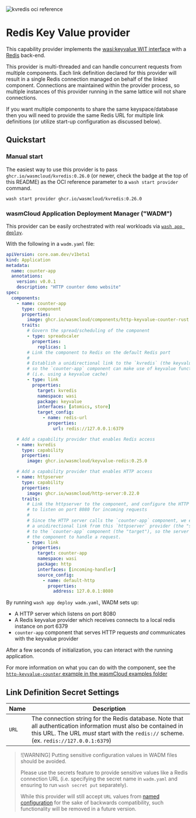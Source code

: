 <img alt='kvredis oci reference' src='https://img.shields.io/endpoint?url=https%3A%2F%2Fwasmcloud-ocireferences.cosmonic.app%2Fkvredis' />

# Redis Key Value provider

This capability provider implements the [wasi:keyvalue WIT interface](https://github.com/WebAssembly/wasi-keyvalue) with a [Redis][redis] back-end.

This provider is multi-threaded and can handle concurrent requests from multiple components. Each link definition declared for this provider will result in a single Redis connection managed on behalf of the linked component. Connections are maintained within the provider process, so multiple instances of this provider running in the same lattice will not share connections.

If you want multiple components to share the same keyspace/database then you will need to provide the same Redis URL for multiple link definitions (or utilize start-up configuration as discussed below).

[redis]: https://redis.io/docs/latest

## Quickstart

### Manual start

The easiest way to use this provider is to pass `ghcr.io/wasmcloud/kvredis:0.26.0` (or newer, check the badge at the top of this README) as the OCI reference parameter to a `wash start provider` command.

```console
wash start provider ghcr.io/wasmcloud/kvredis:0.26.0
```

### wasmCloud Application Deployment Manager ("WADM")

This provider can be easily orchestrated with real workloads via [`wash app deploy`][wasmcloud-docs-wash-app-deploy].

With the following in a `wadm.yaml` file:

```yaml
apiVersion: core.oam.dev/v1beta1
kind: Application
metadata:
  name: counter-app
  annotations:
    version: v0.0.1
    description: "HTTP counter demo website"
spec:
  components:
    - name: counter-app
      type: component
      properties:
        image: ghcr.io/wasmcloud/components/http-keyvalue-counter-rust:0.1.0
      traits:
        # Govern the spread/scheduling of the component
        - type: spreadscaler
          properties:
            replicas: 1
        # Link the component to Redis on the default Redis port
        #
        # Establish a unidirectional link to the `kvredis` (the keyvalue capability provider),
        # so the `counter-app` component can make use of keyvalue functionality provided by the Redis
        # (i.e. using a keyvalue cache)
        - type: link
          properties:
            target: kvredis
            namespace: wasi
            package: keyvalue
            interfaces: [atomics, store]
            target_config:
              - name: redis-url
                properties:
                  url: redis://127.0.0.1:6379

    # Add a capability provider that enables Redis access
    - name: kvredis
      type: capability
      properties:
        image: ghcr.io/wasmcloud/keyvalue-redis:0.25.0

    # Add a capability provider that enables HTTP access
    - name: httpserver
      type: capability
      properties:
        image: ghcr.io/wasmcloud/http-server:0.22.0
      traits:
        # Link the httpserver to the component, and configure the HTTP server
        # to listen on port 8080 for incoming requests
        #
        # Since the HTTP server calls the `counter-app` component, we establish
        # a unidirectional link from this `httpserver` provider (the "source")
        # to the `counter-app` component (the "target"), so the server can invoke
        # the component to handle a request.
        - type: link
          properties:
            target: counter-app
            namespace: wasi
            package: http
            interfaces: [incoming-handler]
            source_config:
              - name: default-http
                properties:
                  address: 127.0.0.1:8080
```

By running `wash app deploy wadm.yaml`, WADM sets up:

- A HTTP server which listens on port 8080
- A Redis keyvalue provider which receives connects to a local redis instance on port 6379
- `counter-app` component that serves HTTP requests *and* communicates with the keyvalue provider

After a few seconds of initialization, you can interact with the running application.

For more information on what you can do with the component, see the [`http-keyvalue-counter` example in the wasmCloud examples folder](https://github.com/wasmCloud/wasmCloud/tree/main/examples/rust/components/http-keyvalue-counter)

[wasmcloud-docs-wash-app-deploy]: https://wasmcloud.com/docs/cli/app#deploy

## Link Definition Secret Settings

| Name  | Description                                                                                                                                                                                                |
|-------|------------------------------------------------------------------------------------------------------------------------------------------------------------------------------------------------------------|
| `URL` | The connection string for the Redis database. Note that all authentication information must also be contained in this URL. The URL _must_ start with the `redis://` scheme. (ex. `redis://127.0.0.1:6379`) |

> ![WARNING]
> Putting sensitive configuration values in WADM files should be avoided.
>
> Please use the secrets feature to provide sensitive values like a Redis connection URL
> (i.e. specifying the secret name in `wadm.yaml` and ensuring to run `wash secret put` separately).
>
> While this provider will still accept `URL` values from [named configuration][wasmcloud-docs-named-config] for the
> sake of backwards compatibility, such functionality will be removed in a future version.

[wasmcloud-docs-named-config]: https://wasmcloud.com/docs/developer/components/configure#supplying-multiple-configurations
